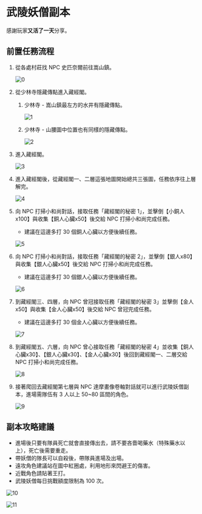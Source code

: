 # 武陵妖僧副本

感謝玩家**又活了一天**分享。

## 前置任務流程

1. 從各處村莊找 NPC 史匹奈爾前往嵩山鎮。

    ![0](0.png)

2. 從少林寺隱藏傳點進入藏經閣。

    1. 少林寺 - 嵩山鎮最左方的水井有隱藏傳點。

        ![1](1.png)

    2. 少林寺 - 山腰圖中位置也有同樣的隱藏傳點。

        ![2](2.png)

3. 進入藏經閣。

    ![3](3.png)

4. 進入藏經閣後，從藏經閣一、二層這張地圖開始總共三張圖，任務依序往上層解完。

    ![4](4.png)

5. 向 NPC 打掃小和尚對話，接取任務「藏經閣的秘密 1」，並擊倒【小銅人x100】與收集【銅人心臟x50】後交給 NPC 打掃小和尚完成任務。

    - 建議在這邊多打 30 個銅人心臟以方便後續任務。

    ![5](5.png)

6. 向 NPC 打掃小和尚對話，接取任務「藏經閣的秘密 2」，並擊倒【銀人x80】與收集【銀人心臟x50】後交給 NPC 打掃小和尚完成任務。

    - 建議在這邊多打 30 個銀人心臟以方便後續任務。

    ![6](6.png)

7. 到藏經閣三、四層，向 NPC 曾冠接取任務「藏經閣的秘密 3」並擊倒【金人x50】與收集【金人心臟x50】後交給 NPC 曾冠完成任務。

    - 建議在這邊多打 30 個金人心臟以方便後續任務。

    ![7](7.png)

8. 到藏經閣五、六層，向 NPC 曾心接取任務「藏經閣的秘密 4」並收集【銅人心臟x30】、【銀人心臟x30】、【金人心臟x30】後回到藏經閣一、二層交給 NPC 打掃小和尚完成任務。

    ![8](8.png)

9. 接著爬回去藏經閣第七層與 NPC 達摩畫像卷軸對話就可以進行武陵妖僧副本，進場需隊伍有 3 人以上 50~80 區間的角色。

    ![9](9.png)

## 副本攻略建議

- 進場後只要有隊員死亡就會直接傳出去，請不要吝嗇喝藥水（特殊藥水以上），死亡後需要重走。
- 帶妖僧的隊長可以自殺後，帶隊員進場及出場。
- 遠攻角色建議站在圖中紅圈處，利用地形來閃避王的傷害。
- 近戰角色請貼著王打。
- 武陵妖僧每日挑戰額度限制為 100 次。

![10](10.png)

![11](11.png)
